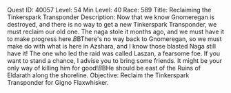 Quest ID: 40057
Level: 54
Min Level: 40
Race: 589
Title: Reclaiming the Tinkerspark Transponder
Description: Now that we know Gnomeregan is destroyed, and there is no way to get a new Tinkerspark Transponder, we must reclaim our old one. The naga stole it months ago, and we must have it to make progress here.$B$BThere's no way back to Gnomeregan, so we must make do with what is here in Azshara, and I know those blasted Naga still have it! The one who led the raid was called Laszan, a fearsome foe. If you want to stand a chance, I advise you to bring some friends. It might be your only way of killing him for good!$B$BHe should be east of the Ruins of Eldarath along the shoreline.
Objective: Reclaim the Tinkerspark Transponder for Gigno Flaxwhisker.
